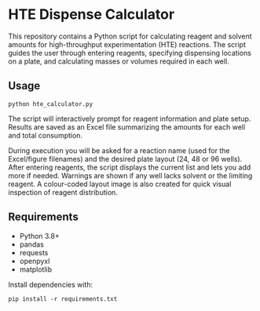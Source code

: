 # HTE Dispense Calculator

This repository contains a Python script for calculating reagent and solvent amounts for high-throughput experimentation (HTE) reactions. The script guides the user through entering reagents, specifying dispensing locations on a plate, and calculating masses or volumes required in each well.

## Usage

```
python hte_calculator.py
```

The script will interactively prompt for reagent information and plate setup. Results are saved as an Excel file summarizing the amounts for each well and total consumption.

During execution you will be asked for a reaction name (used for the Excel/figure filenames) and the desired plate layout (24, 48 or 96 wells). After entering reagents, the script displays the current list and lets you add more if needed. Warnings are shown if any well lacks solvent or the limiting reagent. A colour-coded layout image is also created for quick visual inspection of reagent distribution.

## Requirements
- Python 3.8+
- pandas
- requests
- openpyxl
- matplotlib

Install dependencies with:

```
pip install -r requirements.txt
```

